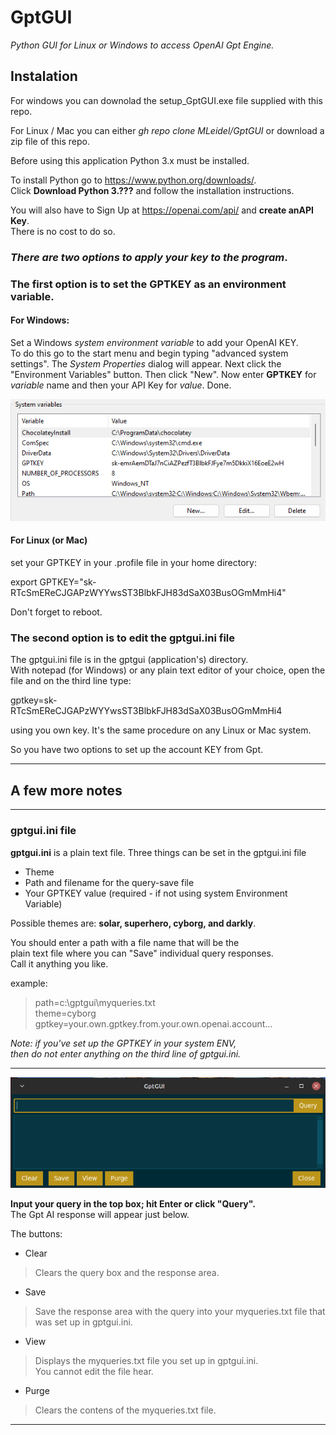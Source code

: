 # GptGUI
_Python GUI for Linux or Windows to access OpenAI Gpt Engine._

## Instalation

For windows you can downolad the setup_GptGUI.exe file supplied with this repo.

For Linux / Mac you can either _gh repo clone MLeidel/GptGUI_ or download a zip
file of this repo.


Before using this application Python 3.x must be installed.

To install Python go to https://www.python.org/downloads/.  
Click __Download Python 3.???__ and follow the installation instructions.

You will also have to Sign Up at https://openai.com/api/ and __create
anAPI Key__.  
There is no cost to do so.

### _There are two options to apply your key to the program_.  
### The first option is to set the GPTKEY as an environment variable.  
#### For Windows:  
Set a Windows _system environment variable_ to add your OpenAI KEY.  
To do this go to the start menu and begin typing "advanced system settings".
The _System Properties_ dialog will appear. Next click the "Environment Variables" button.
Then click "New". Now enter __GPTKEY__ for _variable_ name and then your API Key for _value_.
Done.

![Windows System Properties](images/envvar.png "Environment Variables on Windows System")

#### For Linux (or Mac)
set your GPTKEY in your .profile file in your home directory:  

export GPTKEY="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"  

Don't forget to reboot.

### The second option is to edit the gptgui.ini file 

The gptgui.ini file is in the gptgui (application's) directory.  
With notepad (for Windows) or any plain text editor of your choice, 
open the file and on the third line type:

gptkey=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

using you own key. It's the same procedure on any Linux or Mac system.  

So you have two options to set up the account KEY from Gpt.

---

## A few more notes

---

### gptgui.ini file

__gptgui.ini__ is a plain text file.
Three things can be set in the gptgui.ini file
- Theme
- Path and filename for the query-save file
- Your GPTKEY value (required - if not using system Environment Variable)

Possible themes are: __solar, superhero, cyborg, and darkly__.

You should enter a path with a file name that will be the  
plain text file where you can "Save" individual query responses.  
Call it anything you like.

example:  
>path=c:\gptgui\myqueries.txt  
theme=cyborg  
gptkey=your.own.gptkey.from.your.own.openai.account...  

_Note: if you've set up the GPTKEY in your system ENV,  
then do not enter anything on the third line of gptgui.ini._

---

![alttext](images/GptGUI.png "GptGUI simple interface")

__Input your query in the top box; hit Enter or click "Query".__  
The Gpt AI response will appear just below.  

The buttons:
- Clear
> Clears the query box and the response area.
- Save
> Save the response area with the query into your myqueries.txt file
that was set up in gptgui.ini.
- View
> Displays the myqueries.txt file you set up in gptgui.ini.  
You cannot edit the file hear.
- Purge
> Clears the contens of the myqueries.txt file.

---
